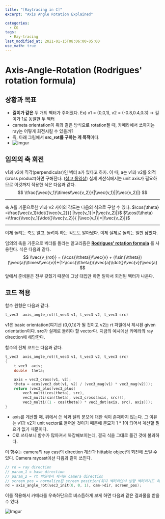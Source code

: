 ```yaml
---
title: "[Raytracing in C]"
excerpt: "Axis Angle Rotation Explained"

categories:
  - CG
tags:
  - Ray-tracing 
last_modified_at: 2021-01-15T08:06:00-05:00
use_math: true
---
```

# Axis-Angle-Rotation (Rodrigues' rotation formula)

## 상황과 목표

- **길이가 같은** 두 개의 벡터가 주어졌다.
  Ex) v1 = (0,0,1), v2 = (-0.8,0.4,0.3) -> 길이가 1로 동일한 두 벡터
- cameta orientation이 위와 같은 방식으로 rotation될 때, 카메라에서 쏘아지는 ray는 어떻게 회전시킬 수 있을까?
- 즉, 아래 그림에서 **src_rot를 구하는 게 목적**이다.
- ![Imgur](https://i.imgur.com/E0rqU6g.png)

## 임의의 축 회전

v1과 v2에 직각(perpendicular)인 벡터 a가 있다고 하자.
이 때, a는 v1과 v2를 외적(cross product)하면 구해진다. ([참고 동영상](https://www.youtube.com/watch?v=eu6i7WJeinw))
실제 계산식에서는 unit axis가 필요하므로 이것까지 적용한 식은 다음과 같다.
$$
\\frac{\\vec{v_1}\\times\\vec{v_2}}{|\\vec{v_1}||\\vec{v_2}|}
$$

---

축 A를 기준으로한 v1과 v2 사이의 각도는 다음의 식으로 구할 수 있다.
$\cos{\theta} =\frac{\vec{v_1}\dot{}\vec{v_2}}{ |\vec{v_1}|*|\vec{v_2}|}$
$\\cos{\\theta} =\\frac{\\vec{v_1}\\dot{}\\vec{v_2}}{ |\\vec{v_1}|*|\\vec{v_2}|}$

---

이제 돌리는 축도 알고, 돌려야 하는 각도도 알아냈다. 이제 실제로 돌리는 일만 남았다.

임의의 축을 기준으로 벡터를 돌리는 알고리즘은 **[Rodrigues' rotation formula](https://en.wikipedia.org/wiki/Rodrigues%27_rotation_formula)** 를 사용한다. 식은 다음과 같다.
$$
\\vec{v_{rot}} = (\\cos{\\theta})\\vec{v} + (\\sin{\\theta})(\\vec{a}\\times\\vec{v})+(1-\\cos{\\theta})(\\vec{a}\\dot{}\\vec{v})\\vec{a}
$$
앞에서 준비물은 전부 갖췄기 때문에 그냥 대입만 하면 알아서 회전된 벡터가 나온다.

## 코드 적용

함수 원형은 다음과 같다.

```c
t_vec3	axis_angle_rot(t_vec3 v1, t_vec3 v2, t_vec3 src)
```

v1은 basic orientation(여기선 (0,0,1))가 될 것이고 v2는 rt 파일에서 제시된 given orientation이다. **src**가 실제로 돌려야 할 vector다. 지금의 예시에선 카메라의 ray direction에 해당한다.

함수의 전체 코드는 다음과 같다.

~~~c
t_vec3	axis_angle_rot(t_vec3 v1, t_vec3 v2, t_vec3 src)
{
	t_vec3	axis;
	double	theta;

	axis = vec3_cross(v1, v2);
	theta = acos(vec3_dot(v1, v2) / (vec3_mag(v1) * vec3_mag(v2)));
	return (vec3_plus(vec3_plus(
		vec3_multi(cos(theta), src),
		vec3_multi(sin(theta), vec3_cross(axis, src))),
		vec3_multi((1 - cos(theta)) * vec3_dot(axis, src), axis)));
}
~~~

- axis를 계산할 때, 위에서 쓴 식과 달리 분모에 대한 식이 존재하지 않는다. 그 이유는 v1과 v2가 unit vector로 들어올 것이기 때문에 분모가 1 * 1이 되어서 계산할 필요가 없기 때문이다.
- C로 쓰다보니 함수가 많아져서 복잡해보이는데, 결국 식을 그대로 옮긴 것에 불과하다.

이 함수는 camera의 ray cast의 direction 계산과 hittable object의 회전에 쓰일 수 있다. Camera raycast에선 다음과 같이 쓰인다.

~~~c
// rd = ray direction
// param_1 = base direction
// param_2 = rt 파일에서 제시된 camera direction
// screen_pos = normalize된 screen position(위치 벡터이면서 방향 벡터이기도 하다.)
rd = axis_angle_rot(vec3_init(0, 0, 1), cam->dir, screen_pos);
~~~

이를 적용해서 카메라를 우측하단으로 비스듬하게 보게 하면 다음과 같은 결과물을 받을 수 있다.

![Imgur](https://i.imgur.com/0FUwhJc.png)
